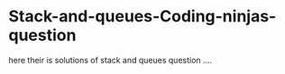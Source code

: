 # Stack-and-queues-Coding-ninjas-question
here their is solutions of stack and queues question ....
